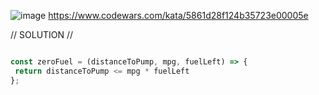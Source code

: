 ![image](https://github.com/user-attachments/assets/355f7a4e-3795-40eb-9e29-df0aa9bbc6e3)
 https://www.codewars.com/kata/5861d28f124b35723e00005e

// SOLUTION // 
```javascript

const zeroFuel = (distanceToPump, mpg, fuelLeft) => {
 return distanceToPump <= mpg * fuelLeft
};
```
